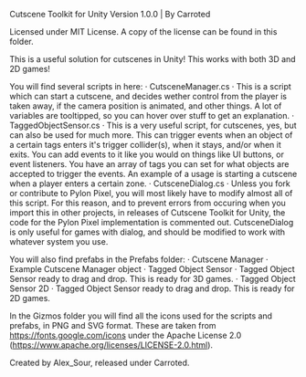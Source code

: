 Cutscene Toolkit for Unity
Version 1.0.0  |  By Carroted

Licensed under MIT License. A copy of the license can be found in this folder.

This is a useful solution for cutscenes in Unity!
This works with both 3D and 2D games!

You will find several scripts in here:
     · CutsceneManager.cs
	· This is a script which can start a cutscene, and decides wether control from the player is taken away, if the camera position is animated, and other things. A lot of variables are tooltipped, so you can hover over stuff to get an explanation.
     · TaggedObjectSensor.cs
	· This is a very useful script, for cutscenes, yes, but can also be used for much more. This can trigger events when an object of a certain tags enters it's trigger collider(s), when it stays, and/or when it exits. You can add events to it like you would on things like UI buttons, or event listeners. You have an array of tags you can set for what objects are accepted to trigger the events. An example of a usage is starting a cutscene when a player enters a certain zone.
     · CutsceneDialog.cs
	· Unless you fork or contribute to Pylon Pixel, you will most likely have to modify almost all of this script. For this reason, and to prevent errors from occuring when you import this in other projects, in releases of Cutscene Toolkit for Unity, the code for the Pylon Pixel implementation is commented out. CutsceneDialog is only useful for games with dialog, and should be modified to work with whatever system you use.

You will also find prefabs in the Prefabs folder:
     · Cutscene Manager
        · Example Cutscene Manager object
     · Tagged Object Sensor
	· Tagged Object Sensor ready to drag and drop. This is ready for 3D games.
     · Tagged Object Sensor 2D
	· Tagged Object Sensor ready to drag and drop. This is ready for 2D games.

In the Gizmos folder you will find all the icons used for the scripts and prefabs, in PNG and SVG format. These are taken from https://fonts.google.com/icons under the Apache License 2.0 (https://www.apache.org/licenses/LICENSE-2.0.html).

Created by Alex_Sour, released under Carroted.